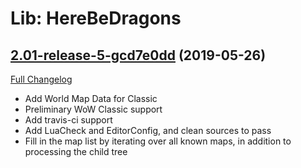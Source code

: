 # Lib: HereBeDragons

## [2.01-release-5-gcd7e0dd](https://github.com/Nevcairiel/HereBeDragons/tree/cd7e0ddc76082130783f138b824f7659b6a4c3f3) (2019-05-26)
[Full Changelog](https://github.com/Nevcairiel/HereBeDragons/compare/2.01-release...cd7e0ddc76082130783f138b824f7659b6a4c3f3)

- Add World Map Data for Classic  
- Preliminary WoW Classic support  
- Add travis-ci support  
- Add LuaCheck and EditorConfig, and clean sources to pass  
- Fill in the map list by iterating over all known maps, in addition to processing the child tree  
